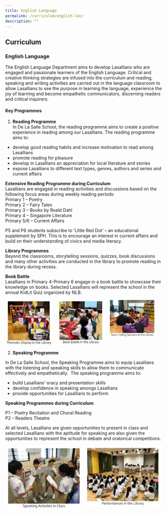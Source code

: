 ```yaml
---
title: English Language
permalink: /curriculum/english-lan/
description: ""
---
```

## Curriculum

### English Language

The English Language Department aims to develop Lasallians who are engaged and passionate learners of the English Language. Critical and creative thinking strategies are infused into the curriculum and reading, speaking and writing activities are carried out in the language classroom to allow Lasallians to see the purpose in learning the language, experience the joy of learning and become empathetic communicators, discerning readers and critical inquirers.

#### Key Programmes

1. **Reading Programme**<br>
In De La Salle School, the reading programme aims to create a positive experience in reading among our Lasallians. The reading programme aims to:

*   develop good reading habits and increase motivation to read among Lasallians
*   promote reading for pleasure
*   develop in Lasallians an appreciation for local literature and stories
*   expose Lasallians to different text types, genres, authors and series and current affairs

**Extensive Reading Programme during Curriculum**<br>
Lasallians are engaged in reading activities and discussions based on the following focus areas during weekly reading periods:<br>
Primary 1 – Poetry<br>
Primary 2 – Fairy Tales<br>
Primary 3 – Books by Roald Dahl<br>
Primary 4 – Singapore Literature<br>
Primary 5/6 – Current Affairs

P5 and P6 students subscribe to ‘Little Red Dot’ – an educational supplement by SPH. This is to encourage an interest in current affairs and build on their understanding of civics and media literacy.

**Library Programmes**<br>
Beyond the classrooms, storytelling sessions, quizzes, book discussions and many other activities are conducted in the library to promote reading in the library during recess.

**Book Battle**<br>
Lasallians in Primary 4-Primary 6 engage in a book battle to showcase their knowledge on books. Selected Lasallians will represent the school in the annual KidLit Quiz organized by NLB.

<img src="/images/photo1667905875.jpeg" style="width:30%;margin-right:15px;" align = "left">
<img src="/images/photo1667905889.jpeg" style="width:30%;margin-right:15px;" align = "left">
<img src="/images/photo1667906060.jpeg" style="width:30%;margin-right:15px;" align = "left">
<br clear="left">

2. **Speaking Programme**

In De La Salle School, the Speaking Programme aims to equip Lasallians with the listening and speaking skills to allow them to communicate effectively and empathetically.  The speaking programme aims to: 

*   build Lasallians’ oracy and presentation skills
*   develop confidence in speaking amongs Lasallians
*   provide opportunities for Lasallians to perform

**Speaking Programmes during Curriculum** 

P1 – Poetry Recitation and Choral Reading<br>
P2 – Readers Theatre

At all levels, Lasallians are given opportunities to present in class and selected Lasallians with the aptitude for speaking are also given the opportunities to represent the school in debate and oratorical competitions.

<img src="/images/photo1667906235.jpeg" style="width:49%" align=left>
<img src="/images/photo1667906246.jpeg" style="width:49%" align=right>